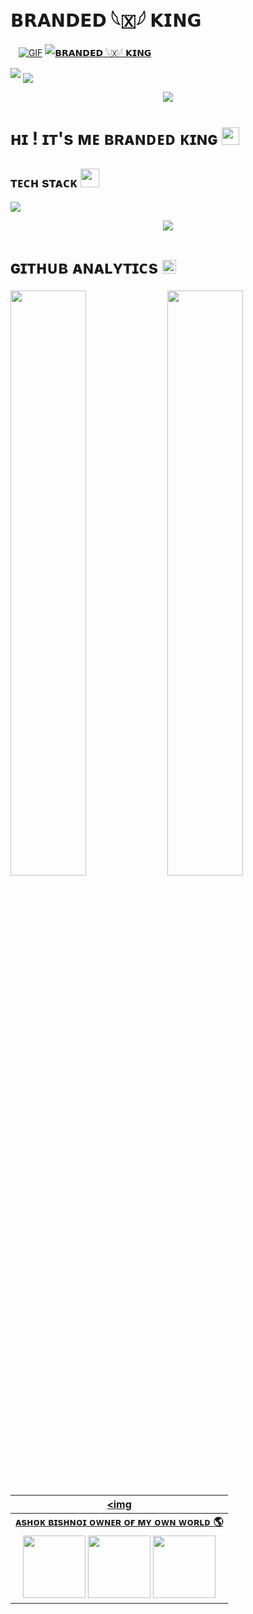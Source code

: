 # 𝗕𝗥𝗔𝗡𝗗𝗘𝗗 𓆩🇽𓆪 𝗞𝗜𝗡𝗚  

ㅤ[![GIF](https://github.com/WCGKING/WCGKING/blob/main/WCGKING.gif)](https://github.com/WCGKING)
   [![𝗕𝗥𝗔𝗡𝗗𝗘𝗗 𓆩🇽𓆪 𝗞𝗜𝗡𝗚 ](https://github-stats-alpha.vercel.app/api?username=WCGKING "WCGKING")](https://github-stats-alpha.vercel.app/api?username=WCGKING "WCGKING")

 <img src="https://readme-typing-svg.herokuapp.com?color=00FF00&width=420&lines=🥀+𝗪𝗖𝗚+𝗞𝗜𝗡𝗚 +🦋">


<!--
**WCGKING/WCGKING** is a ✨ _special_ ✨ repository because its `README.md` (this file) appears on your GitHub profile.



<p align="center">
    <b>ᴘʀᴏғɪʟᴇ ᴠɪsɪᴛᴏʀs</b><br>
 -->    <img align="middle" src="https://profile-counter.glitch.me/WCGKING/count.svg" />
</p>

<p align="center">
  <img src="https://te.legra.ph/file/b5a457725d59cc7765dde.jpg">
</p> 

<h1>ʜɪ ! ɪᴛ's ᴍᴇ ʙʀᴀɴᴅᴇᴅ ᴋɪɴɢ <img src="https://raw.githubusercontent.com/MartinHeinz/MartinHeinz/master/wave.gif" width="28"></h1>

<h2>ᴛᴇᴄʜ sᴛᴀᴄᴋ <img src="https://camo.githubusercontent.com/63371d36886ee658f5a97401f393e1ab1684b2fd3de674b8f5efc7d410b2a3d0/68747470733a2f2f6d656469612e67697068792e636f6d2f6d656469612f57556c706c634d704f43456d5447427442572f67697068792e676966" width="30"</img></h2>

![](https://skillicons.dev/icons?i=python,vscode,linux,git,github,githubactions,flask,html,markdown,sqlite,mysql,postgres,redis)

<p align="center">
  <a href="https://t.me/BRANDEDKING82"><img src="https://user-images.githubusercontent.com/77770753/117139498-f081c400-adc9-11eb-9aaf-f895a54ecc67.gif"></a>
    </p>
<p align="center">

</p>

<h3>
    
<h1>ɢɪᴛʜᴜʙ ᴀɴᴀʟʏᴛɪᴄs <img src="https://emojis.slackmojis.com/emojis/images/1621024394/39092/cat-roll.gif?1621024394" width="22"></h1>
  

[<img src="https://github-readme-stats.vercel.app/api?username=WCGKING&count_private=true&show_icons=true&theme=chartreuse-dark&custom_title=What%27s+the+craic?&include_all_commits=true&hide_border=true&bg_color=000000" width="49%">](https://github.com/WCGKING) [<img src="https://github-readme-streak-stats.herokuapp.com/?user=WCGKING&theme=chartreuse-dark&hide_border=True&bg_color=000000" width="49%">](https://github.com/WCGKING)
    


| <a href="https://t.me/BRANDEDKING82"><img 
|:---------------------------------------------------------------------------------------------------------------------------------------: |
|       **[ᴀsʜᴏᴋ ʙɪsʜɴᴏɪ ᴏᴡɴᴇʀ ᴏғ ᴍʏ ᴏᴡɴ ᴡᴏʀʟᴅ 🌎](https://t.me/BRANDEDKING82)**                                                                                |
| <a href="https://t.me/BRANDRD_BOT"><img src="https://cdn4.iconfinder.com/data/icons/logos-and-brands/512/335_Telegram_logo-256.png" width="100px" height="100px"></a> <a href="https://www.instagram.com/lokesk_x82"><img src="https://cdn2.iconfinder.com/data/icons/social-icons-33/128/Instagram-256.png" width="100px" height="100px"></a>                                                                                                                                                                <a href="https://www.youtube.com/channel/TrickyBranded"><img src="https://cdn3.iconfinder.com/data/icons/2018-social-media-logotypes/1000/2018_social_media_popular_app_logo_youtube-256.png" width="100px" height="100px"></a>

   
    

